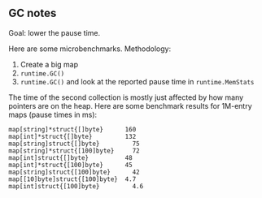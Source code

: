 ## GC notes

Goal: lower the pause time.

Here are some microbenchmarks. Methodology:

1. Create a big map
2. `runtime.GC()`
3. `runtime.GC()` and look at the reported pause time in `runtime.MemStats`

The time of the second collection is mostly just affected by how many pointers are on the heap. Here are some
benchmark results for 1M-entry maps (pause times in ms):

```
map[string]*struct{[]byte}	    160
map[int]*struct{[]byte}	        132
map[string]struct{[]byte}	      75
map[string]*struct{[100]byte}	  72
map[int]struct{[]byte}	        48
map[int]*struct{[100]byte}	    45
map[string]struct{[100]byte}	  42
map[[10]byte]struct{[100]byte}	4.7
map[int]struct{[100]byte}	      4.6
```
